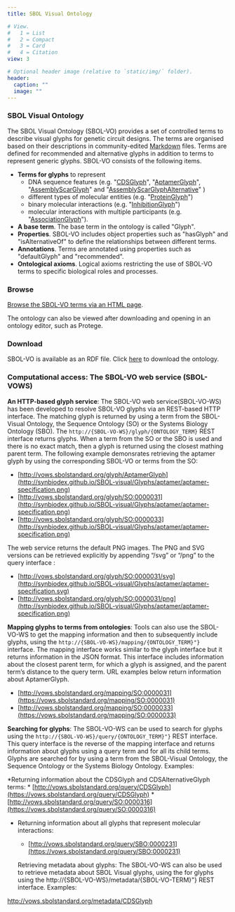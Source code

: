 ```yaml
---
title: SBOL Visual Ontology

# View.
#   1 = List
#   2 = Compact
#   3 = Card
#   4 = Citation
view: 3

# Optional header image (relative to `static/img/` folder).
header:
  caption: ""
  image: ""
---
```


### SBOL Visual Ontology

The SBOL Visual Ontology (SBOL-VO) provides a set of controlled terms to describe visual glyphs for genetic circuit designs. The terms are organised based on their descriptions in community-edited [Markdown](https://github.com/SynBioDex/SBOL-visual/tree/master/Glyphs) files. Terms are defined for recommended and alternative glyphs in addition to terms to represent generic glyphs. SBOL-VO consists of the following items.

* **Terms for glyphs** to represent
    * DNA sequence features (e.g. "[CDSGlyph](http://synbiodex.github.io/SBOL-visual/Ontology/v2/sbol-vo.html#CDSGlyph)", "[AptamerGlyph](http://synbiodex.github.io/SBOL-visual/Ontology/v2/sbol-vo.html#AptamerGlyph)", "[AssemblyScarGlyph](http://synbiodex.github.io/SBOL-visual/Ontology/v2/sbol-vo.html#AssemblyScarGlyph)" and "[AssemblyScarGlyphAlternative](http://synbiodex.github.io/SBOL-visual/Ontology/v2/sbol-vo.html#AssemblyScarGlyphAlternative)" )
    * different types of molecular entities (e.g. "[ProteinGlyph](http://synbiodex.github.io/SBOL-visual/Ontology/v2/sbol-vo.html#ProteinGlyph)")
    * binary molecular interactions (e.g. "[InhibitionGlyph](http://synbiodex.github.io/SBOL-visual/Ontology/v2/sbol-vo.html#InhibitionGlyph)")
    * molecular interactions with multiple participants (e.g. "[AssociationGlyph](http://synbiodex.github.io/SBOL-visual/Ontology/v2/sbol-vo.html#AssociationGlyph)").
* **A base term**. The base term in the ontology is called "Glyph".
* **Properties**. SBOL-VO includes object properties such as "hasGlyph" and "isAlternativeOf" to define the relationships between different terms.
* **Annotations**. Terms are annotated using properties such as "defaultGlyph" and "recommended".
* **Ontological axioms**. Logical axioms restricting the use of SBOL-VO terms to specific biological roles and processes.

### Browse

[Browse the SBOL-VO terms via an HTML page](http://synbiodex.github.io/SBOL-visual/Ontology/v2/sbol-vo.html).

The ontology can also be viewed after downloading and opening in an ontology editor, such as Protege.

### Download

SBOL-VO is available as an RDF file. Click [here](http://synbiodex.github.io/SBOL-visual/Ontology/v2/sbol-vo.rdf) to download the ontology.

### Computational access: The SBOL-VO web service (SBOL-VOWS)

**An HTTP-based glyph service**: The SBOL-VO web service(SBOL-VO-WS) has been developed to resolve SBOL-VO glyphs via an REST-based HTTP interface. The matching glyph is returned by using a term from the SBOL-Visual Ontology, the Sequence Ontology (SO) or the Systems Biology Ontology (SBO). The `http://{SBOL-VO-WS}/glyph/{ONTOLOGY_TERM}` REST interface returns glyphs. When a term from the SO or the SBO is used and there is no exact match, then a glyph is returned using the closest mathing parent term. The following example demonsrates retrieving the aptamer glyph by using the corresponding SBOL-VO or terms from the SO:

* [http://vows.sbolstandard.org/glyph/AptamerGlyph](http://synbiodex.github.io/SBOL-visual/Glyphs/aptamer/aptamer-specification.png)
* [http://vows.sbolstandard.org/glyph/SO:0000031](http://synbiodex.github.io/SBOL-visual/Glyphs/aptamer/aptamer-specification.png)
* [http://vows.sbolstandard.org/glyph/SO:0000033](http://synbiodex.github.io/SBOL-visual/Glyphs/aptamer/aptamer-specification.png)

The web service returns the default PNG images. The PNG and SVG versions can be retrieved explicitly by appending “/svg” or “/png” to the query interface :

* [http://vows.sbolstandard.org/glyph/SO:0000031/svg](http://synbiodex.github.io/SBOL-visual/Glyphs/aptamer/aptamer-specification.svg)
* [http://vows.sbolstandard.org/glyph/SO:0000031/png](http://synbiodex.github.io/SBOL-visual/Glyphs/aptamer/aptamer-specification.png)

**Mapping glyphs to terms from ontologies**: Tools can also use the SBOL-VO-WS to get the mapping information and then to subsequently include glyphs, using the `http://{SBOL-VO-WS}/mapping/{ONTOLOGY_TERM}"}` interface. The mapping interface works similar to the glyph interface but it returns information in the JSON format. This interface includes information about the closest parent term, for which a glyph is assigned, and the parent term’s distance to the query term. URL examples below return information about AptamerGlyph.

* [http://vows.sbolstandard.org/mapping/SO:0000031](https://vows.sbolstandard.org/mapping/SO:0000031)
* [http://vows.sbolstandard.org/mapping/SO:0000033](https://vows.sbolstandard.org/mapping/SO:0000033)

**Searching for glyphs**: The SBOL-VO-WS can be used to search for glyphs using the `http://{SBOL-VO-WS}/query/{ONTOLOGY_TERM}"}` REST interface. This query interface is the reverse of the mapping interface and returns information about glyphs using a query term and for all its child terms. Glyphs are searched for by using a term from the SBOL-Visual Ontology, the Sequence Ontology or the Systems Biology Ontology. Examples:

*Returning information about the CDSGlyph and CDSAlternativeGlyph terms:
    * [http://vows.sbolstandard.org/query/CDSGlyph](https://vows.sbolstandard.org/query/CDSGlyph)
    * [http://vows.sbolstandard.org/query/SO:0000316](https://vows.sbolstandard.org/query/SO:0000316)
* Returning information about all glyphs that represent molecular interactions:
    * [http://vows.sbolstandard.org/query/SBO:0000231](https://vows.sbolstandard.org/query/SBO:0000231)
    
    Retrieving metadata about glyphs: The SBOL-VO-WS can also be used to retrieve metadata about SBOL Visual glyphs, using the for glyphs using the http://{SBOL-VO-WS}/metadata/{SBOL-VO-TERM}"} REST interface. Examples:

http://vows.sbolstandard.org/metadata/CDSGlyph